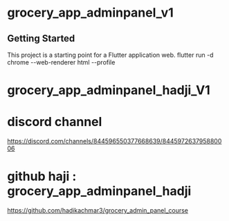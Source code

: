 # grocery_app_adminpanel_v1


## Getting Started

This project is a starting point for a Flutter application web.
flutter run -d chrome --web-renderer html --profile
# grocery_app_adminpanel_hadji_V1

# discord channel
https://discord.com/channels/844596550377668639/844597263795880006

# github haji :  grocery_app_adminpanel_hadji
https://github.com/hadikachmar3/grocery_admin_panel_course


